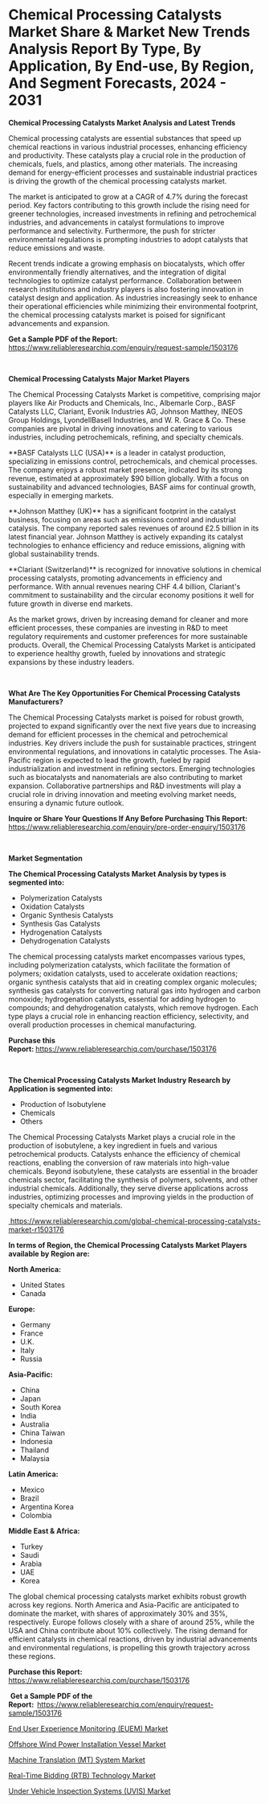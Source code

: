<p><h1>Chemical Processing Catalysts Market Share & Market New Trends Analysis Report By Type, By Application, By End-use, By Region, And Segment Forecasts, 2024 - 2031</h1></p><p><strong>Chemical Processing Catalysts Market Analysis and Latest Trends</strong></p>
<p><p>Chemical processing catalysts are essential substances that speed up chemical reactions in various industrial processes, enhancing efficiency and productivity. These catalysts play a crucial role in the production of chemicals, fuels, and plastics, among other materials. The increasing demand for energy-efficient processes and sustainable industrial practices is driving the growth of the chemical processing catalysts market.</p><p>The market is anticipated to grow at a CAGR of 4.7% during the forecast period. Key factors contributing to this growth include the rising need for greener technologies, increased investments in refining and petrochemical industries, and advancements in catalyst formulations to improve performance and selectivity. Furthermore, the push for stricter environmental regulations is prompting industries to adopt catalysts that reduce emissions and waste.</p><p>Recent trends indicate a growing emphasis on biocatalysts, which offer environmentally friendly alternatives, and the integration of digital technologies to optimize catalyst performance. Collaboration between research institutions and industry players is also fostering innovation in catalyst design and application. As industries increasingly seek to enhance their operational efficiencies while minimizing their environmental footprint, the chemical processing catalysts market is poised for significant advancements and expansion.</p></p>
<p><strong>Get a Sample PDF of the Report:&nbsp;</strong> <a href="https://www.reliableresearchiq.com/enquiry/request-sample/1503176?utm_campaign=114&utm_medium=2&utm_source=Github&utm_content=ia&utm_term=08122024&utm_id=chemical-processing-catalysts">https://www.reliableresearchiq.com/enquiry/request-sample/1503176</a></p>
<p>&nbsp;</p>
<p><strong>Chemical Processing Catalysts Major Market Players</strong></p>
<p><p>The Chemical Processing Catalysts Market is competitive, comprising major players like Air Products and Chemicals, Inc., Albemarle Corp., BASF Catalysts LLC, Clariant, Evonik Industries AG, Johnson Matthey, INEOS Group Holdings, LyondellBasell Industries, and W. R. Grace & Co. These companies are pivotal in driving innovations and catering to various industries, including petrochemicals, refining, and specialty chemicals.</p><p>**BASF Catalysts LLC (USA)** is a leader in catalyst production, specializing in emissions control, petrochemicals, and chemical processes. The company enjoys a robust market presence, indicated by its strong revenue, estimated at approximately $90 billion globally. With a focus on sustainability and advanced technologies, BASF aims for continual growth, especially in emerging markets.</p><p>**Johnson Matthey (UK)** has a significant footprint in the catalyst business, focusing on areas such as emissions control and industrial catalysis. The company reported sales revenues of around £2.5 billion in its latest financial year. Johnson Matthey is actively expanding its catalyst technologies to enhance efficiency and reduce emissions, aligning with global sustainability trends.</p><p>**Clariant (Switzerland)** is recognized for innovative solutions in chemical processing catalysts, promoting advancements in efficiency and performance. With annual revenues nearing CHF 4.4 billion, Clariant's commitment to sustainability and the circular economy positions it well for future growth in diverse end markets.</p><p>As the market grows, driven by increasing demand for cleaner and more efficient processes, these companies are investing in R&D to meet regulatory requirements and customer preferences for more sustainable products. Overall, the Chemical Processing Catalysts Market is anticipated to experience healthy growth, fueled by innovations and strategic expansions by these industry leaders.</p></p>
<p>&nbsp;</p>
<p><strong>What Are The Key Opportunities For Chemical Processing Catalysts Manufacturers?</strong></p>
<p><p>The Chemical Processing Catalysts market is poised for robust growth, projected to expand significantly over the next five years due to increasing demand for efficient processes in the chemical and petrochemical industries. Key drivers include the push for sustainable practices, stringent environmental regulations, and innovations in catalytic processes. The Asia-Pacific region is expected to lead the growth, fueled by rapid industrialization and investment in refining sectors. Emerging technologies such as biocatalysts and nanomaterials are also contributing to market expansion. Collaborative partnerships and R&D investments will play a crucial role in driving innovation and meeting evolving market needs, ensuring a dynamic future outlook.</p></p>
<p><strong>Inquire or Share Your Questions If Any Before Purchasing This Report:</strong> <a href="https://www.reliableresearchiq.com/enquiry/pre-order-enquiry/1503176?utm_campaign=114&utm_medium=2&utm_source=Github&utm_content=ia&utm_term=08122024&utm_id=chemical-processing-catalysts">https://www.reliableresearchiq.com/enquiry/pre-order-enquiry/1503176</a></p>
<p>&nbsp;</p>
<p><strong>Market Segmentation</strong></p>
<p><strong>The Chemical Processing Catalysts Market Analysis by types is segmented into:</strong></p>
<p><ul><li>Polymerization Catalysts</li><li>Oxidation Catalysts</li><li>Organic Synthesis Catalysts</li><li>Synthesis Gas Catalysts</li><li>Hydrogenation Catalysts</li><li>Dehydrogenation Catalysts</li></ul></p>
<p><p>The chemical processing catalysts market encompasses various types, including polymerization catalysts, which facilitate the formation of polymers; oxidation catalysts, used to accelerate oxidation reactions; organic synthesis catalysts that aid in creating complex organic molecules; synthesis gas catalysts for converting natural gas into hydrogen and carbon monoxide; hydrogenation catalysts, essential for adding hydrogen to compounds; and dehydrogenation catalysts, which remove hydrogen. Each type plays a crucial role in enhancing reaction efficiency, selectivity, and overall production processes in chemical manufacturing.</p></p>
<p><strong>Purchase this Report:&nbsp;</strong><a href="https://www.reliableresearchiq.com/purchase/1503176?utm_campaign=114&utm_medium=2&utm_source=Github&utm_content=ia&utm_term=08122024&utm_id=chemical-processing-catalysts">https://www.reliableresearchiq.com/purchase/1503176</a></p>
<p>&nbsp;</p>
<p><strong>The Chemical Processing Catalysts Market Industry Research by Application is segmented into:</strong></p>
<p><ul><li>Production of Isobutylene</li><li>Chemicals</li><li>Others</li></ul></p>
<p><p>The Chemical Processing Catalysts Market plays a crucial role in the production of isobutylene, a key ingredient in fuels and various petrochemical products. Catalysts enhance the efficiency of chemical reactions, enabling the conversion of raw materials into high-value chemicals. Beyond isobutylene, these catalysts are essential in the broader chemicals sector, facilitating the synthesis of polymers, solvents, and other industrial chemicals. Additionally, they serve diverse applications across industries, optimizing processes and improving yields in the production of specialty chemicals and materials.</p></p>
<p><a href="https://www.reliableresearchiq.com/global-chemical-processing-catalysts-market-r1503176?utm_campaign=114&utm_medium=2&utm_source=Github&utm_content=ia&utm_term=08122024&utm_id=chemical-processing-catalysts">&nbsp;https://www.reliableresearchiq.com/global-chemical-processing-catalysts-market-r1503176</a></p>
<p><strong>In terms of Region, the Chemical Processing Catalysts Market Players available by Region are:</strong></p>
<p>
    <p> <strong> North America: </strong>
        <ul>
            <li>United States</li>
            <li>Canada</li>
        </ul>
        </p> 
    <p> <strong> Europe: </strong>
        <ul>
            <li>Germany</li>
            <li>France</li>
            <li>U.K.</li>
            <li>Italy</li>
            <li>Russia</li>
        </ul>
        </p> 
    <p> <strong> Asia-Pacific: </strong>
        <ul>
            <li>China</li>
            <li>Japan</li>
            <li>South Korea</li>
            <li>India</li>
            <li>Australia</li>
            <li>China Taiwan</li>
            <li>Indonesia</li>
            <li>Thailand</li>
            <li>Malaysia</li>
        </ul>
        </p> 
    <p> <strong> Latin America: </strong>
        <ul>
            <li>Mexico</li>
            <li>Brazil</li>
            <li>Argentina Korea</li>
            <li>Colombia</li>
        </ul>
        </p> 
    <p> <strong> Middle East & Africa: </strong>
        <ul>
            <li>Turkey</li>
            <li>Saudi</li>
            <li>Arabia</li>
            <li>UAE</li>
            <li>Korea</li>
        </ul>
    </p>
    </p>
<p><p>The global chemical processing catalysts market exhibits robust growth across key regions. North America and Asia-Pacific are anticipated to dominate the market, with shares of approximately 30% and 35%, respectively. Europe follows closely with a share of around 25%, while the USA and China contribute about 10% collectively. The rising demand for efficient catalysts in chemical reactions, driven by industrial advancements and environmental regulations, is propelling this growth trajectory across these regions.</p></p>
<p><strong>Purchase this Report: </strong><a href="https://www.reliableresearchiq.com/purchase/1503176?utm_campaign=114&utm_medium=2&utm_source=Github&utm_content=ia&utm_term=08122024&utm_id=chemical-processing-catalysts">https://www.reliableresearchiq.com/purchase/1503176</a></p>
<p>&nbsp;<strong>Get a Sample PDF of the Report:&nbsp;&nbsp;</strong><a href="https://www.reliableresearchiq.com/enquiry/request-sample/1503176?utm_campaign=114&utm_medium=2&utm_source=Github&utm_content=ia&utm_term=08122024&utm_id=chemical-processing-catalysts">https://www.reliableresearchiq.com/enquiry/request-sample/1503176</a></p>
<p><strong></strong></p>
<p><p><a href="https://www.linkedin.com/pulse/detailed-analysis-end-user-experience-monitoring-euem-market-ekypf?utm_campaign=114&utm_medium=2&utm_source=Github&utm_content=ia&utm_term=08122024&utm_id=chemical-processing-catalysts">End User Experience Monitoring (EUEM) Market</a></p><p><a href="https://www.linkedin.com/pulse/compreh-proposis-fbaif?utm_campaign=114&utm_medium=2&utm_source=Github&utm_content=ia&utm_term=08122024&utm_id=chemical-processing-catalysts">Offshore Wind Power Installation Vessel Market</a></p><p><a href="https://www.linkedin.com/pulse/stry-133-cagr-forecast-from-2024-2031-mcqinsights-qci8f?utm_campaign=114&utm_medium=2&utm_source=Github&utm_content=ia&utm_term=08122024&utm_id=chemical-processing-catalysts">Machine Translation (MT) System Market</a></p><p><a href="https://www.linkedin.com/pulse/rising-demand-real-time-bidding-rtb-tec-insight-find-fn5ef?utm_campaign=114&utm_medium=2&utm_source=Github&utm_content=ia&utm_term=08122024&utm_id=chemical-processing-catalysts">Real-Time Bidding (RTB) Technology Market</a></p><p><a href="https://www.linkedin.com/pulse/recent-analysis-under-vehicle-inspection-systems-uvis-market-3rk9f?utm_campaign=114&utm_medium=2&utm_source=Github&utm_content=ia&utm_term=08122024&utm_id=chemical-processing-catalysts">Under Vehicle Inspection Systems (UVIS) Market</a></p></p>